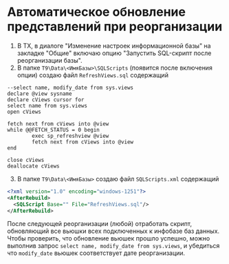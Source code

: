 # Автоматическое обновление представлений при реорганизации

1. В TX, в диалоге "Изменение настроек информационной базы" на закладке "Общие" включаю опцию
   "Запустить SQL-скрипт после реорганизации базы".
2. В папке `T9\Data\<ИмяБазы>\SQLScripts` (появится после включения опции) создаю файл `RefreshViews.sql` содержащий
```
--select name, modify_date from sys.views
declare @view sysname
declare cViews cursor for 
select name from sys.views 
open cViews

fetch next from cViews into @view
while @@FETCH_STATUS = 0 begin
        exec sp_refreshview @view
        fetch next from cViews into @view
end

close cViews
deallocate cViews
```
3. В папке `T9\Data\<ИмяБазы>` создаю файл `SQLScripts.xml` содержащий
```xml
<?xml version="1.0" encoding="windows-1251"?>
<AfterRebuild>
  <SQLScript Base="" File="RefreshViews.sql"/>
</AfterRebuild>
```

После следующей реорганизации (любой) отработать скрипт, обновляющий все вьюшки всех подключенных к инфобазе баз данных.
Чтобы проверить, что обновление вьюшек прошло успешно, можно выполнив запрос `select name, modify_date from sys.views`, и убедиться что `modify_date` вьюшек соответствует дате реорганизации.
